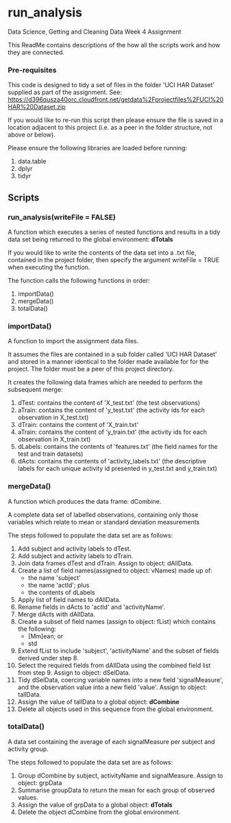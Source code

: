 # run_analysis
Data Science, Getting and Cleaning Data Week 4 Assignment

This ReadMe contains descriptions of the how all the scripts work and how they are connected.

### Pre-requisites
This code is designed to tidy a set of files in the folder 'UCI HAR Dataset' supplied as part of the assignment.
See: <https://d396qusza40orc.cloudfront.net/getdata%2Fprojectfiles%2FUCI%20HAR%20Dataset.zip>

If you would like to re-run this script then please ensure the file is saved in a location adjacent to this project (i.e. as a peer in the folder structure, not above or below).

Please ensure the following libraries are loaded before running:
1. data.table
2. dplyr
3. tidyr

## Scripts

### run_analysis(writeFile = FALSE)
A function which executes a series of nested functions and results in a tidy data set being returned to the global environment: **dTotals**

If you would like to write the contents of the data set into a .txt file, contained in the project folder, then specify the argument writeFile = TRUE when executing the function. 

The function calls the following functions in order:
1. importData()
2. mergeData()
3. totalData()

### importData()
A function to import the assignment data files.

It assumes the files are contained in a sub folder called 'UCI HAR Dataset' and stored in a manner identical to the folder made available for for the project.  The folder must be a peer of this project directory.

It creates the following data frames which are needed to perform the subsequent merge:
1. dTest: contains the content of 'X_test.txt' (the test observations)
2. aTrain: contains the content of 'y_test.txt' (the activity ids for each observation in X_test.txt) 
3. dTrain: contains the content of 'X_train.txt'
4. aTrain: contains the content of 'y_train.txt' (the activity ids for each observation in X_train.txt) 
5. dLabels: contains the contents of 'features.txt' (the field names for the test and train datasets)
6. dActs: contains the contents of 'activity_labels.txt' (the descriptive labels for each unique activity id presented in y_test.txt and y_train.txt)

### mergeData()
A function which produces the data frame: dCombine.

A complete data set of labelled observations, containing only those variables which relate to mean or standard deviation measurements

The steps followed to populate the data set are as follows:

1. Add subject and activity labels to dTest.
2. Add subject and activity labels to dTrain.
3. Join data frames dTest and dTrain. Assign to object: dAllData.
4. Create a list of field names(assigned to object: vNames) made up of:
    + the name 'subject'
    + the name 'actId'; plus
    + the contents of dLabels
5. Apply list of field names to dAllData.
6. Rename fields in dActs to 'actId' and 'activityName'.
7. Merge dActs with dAllData.
8. Create a subset of field names (assign to object: fList) which contains the following:
    + [Mm]ean; or
    + std
9. Extend fList to include 'subject', 'activityName' and the subset of fields derived under step 8.
10. Select the required fields from dAllData using the combined field list from step 9.  Assign to object: dSelData.
11. Tidy dSelData, coercing variable names into a new field 'signalMeasure', and the observation value into a new field 'value'.  Assign to object: tallData.
12. Assign the value of tallData to a global object: **dCombine**
13. Delete all objects used in this sequence from the global environment.

### totalData()
A data set containing the average of each signalMeasure per subject and activity group.

The steps followed to populate the data set are as follows:
1. Group dCombine by subject, activityName and signalMeasure.  Assign to object: grpData
2. Summarise groupData to return the mean for each group of observed values.
3. Assign the value of grpData to a global object: **dTotals**
4. Delete the object dCombine from the global environment.